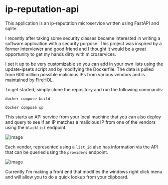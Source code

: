 # ip-reputation-api

This application is an ip-reputation microservice written using FastAPI and sqlite. 

I recently after taking some security classes became interested in writing a software application with a security purpose. This project was inspired by a former interviewer and good friend and I thought it would be a
great opportunity to get my hands dirty with microservices. 

I set it up to be very customizable so you can add in your own lists using the update-ipsets script and by modifying the Dockerfile. The data is pulled from 600 million possible malicious IPs from various vendors and is
maintained by FireHOL. 

To get started, simply clone the repository and run the following commands:

`docker compose build`

`docker compose up` 

This starts an API service from your local machine that you can also deploy and query to see if an IP matches a malicious IP from one of the vendors using the `blacklist` endpoint. 

![image](https://github.com/user-attachments/assets/e7eeb2b1-5664-466d-ae73-c94600fbe5d0)

Each vendor, represented using a `list_id` also has information via the API that can be queried using the `providers` endpoint.

![image](https://github.com/user-attachments/assets/f81ae67c-ac6f-43bf-af3b-e49e12933330)

Currently I'm making a front end that modifies the windows right click menu and will allow you to do a quick lookup from your clipboard. 



